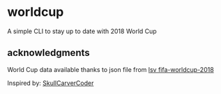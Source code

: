 # worldcup
A simple CLI to stay up to date with 2018 World Cup

## acknowledgments

World Cup data available thanks to json file from [lsv fifa-worldcup-2018](https://github.com/lsv/fifa-worldcup-2018)

Inspired by: [SkullCarverCoder](https://github.com/SkullCarverCoder/wc18-cli)

